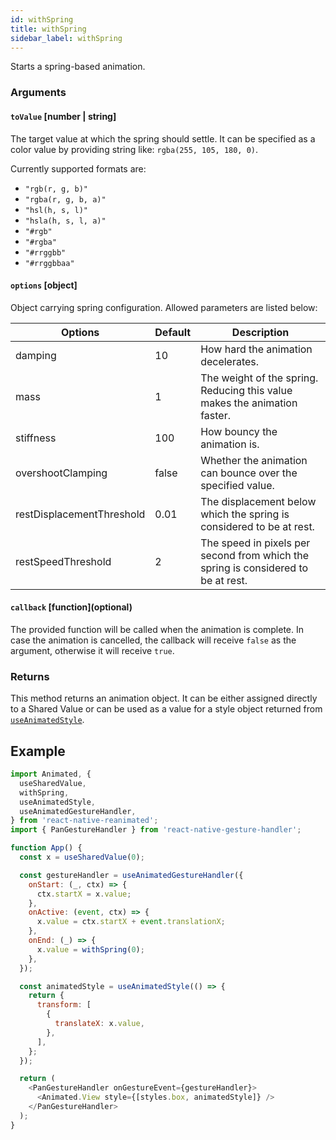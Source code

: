 ```yaml
---
id: withSpring
title: withSpring
sidebar_label: withSpring
---
```


Starts a spring-based animation.

### Arguments

#### `toValue` [number | string]

The target value at which the spring should settle.
It can be specified as a color value by providing string like: `rgba(255, 105, 180, 0)`.

Currently supported formats are:

- `"rgb(r, g, b)"`
- `"rgba(r, g, b, a)"`
- `"hsl(h, s, l)"`
- `"hsla(h, s, l, a)"`
- `"#rgb"`
- `"#rgba"`
- `"#rrggbb"`
- `"#rrggbbaa"`

#### `options` [object]

Object carrying spring configuration.
Allowed parameters are listed below:

| Options                   | Default | Description                                                                       |
| ------------------------- | ------- | --------------------------------------------------------------------------------- |
| damping                   | 10      | How hard the animation decelerates.                                               |
| mass                      | 1       | The weight of the spring. Reducing this value makes the animation faster.         |
| stiffness                 | 100     | How bouncy the animation is.                                                      |
| overshootClamping         | false   | Whether the animation can bounce over the specified value.                        |
| restDisplacementThreshold | 0.01    | The displacement below which the spring is considered to be at rest.              |
| restSpeedThreshold        | 2       | The speed in pixels per second from which the spring is considered to be at rest. |

#### `callback` [function]\(optional\)

The provided function will be called when the animation is complete.
In case the animation is cancelled, the callback will receive `false` as the argument, otherwise it will receive `true`.

### Returns

This method returns an animation object. It can be either assigned directly to a Shared Value or can be used as a value for a style object returned from [`useAnimatedStyle`](/docs/2.x/api/hooks/useAnimatedStyle).

## Example

```js {20}
import Animated, {
  useSharedValue,
  withSpring,
  useAnimatedStyle,
  useAnimatedGestureHandler,
} from 'react-native-reanimated';
import { PanGestureHandler } from 'react-native-gesture-handler';

function App() {
  const x = useSharedValue(0);

  const gestureHandler = useAnimatedGestureHandler({
    onStart: (_, ctx) => {
      ctx.startX = x.value;
    },
    onActive: (event, ctx) => {
      x.value = ctx.startX + event.translationX;
    },
    onEnd: (_) => {
      x.value = withSpring(0);
    },
  });

  const animatedStyle = useAnimatedStyle(() => {
    return {
      transform: [
        {
          translateX: x.value,
        },
      ],
    };
  });

  return (
    <PanGestureHandler onGestureEvent={gestureHandler}>
      <Animated.View style={[styles.box, animatedStyle]} />
    </PanGestureHandler>
  );
}
```
